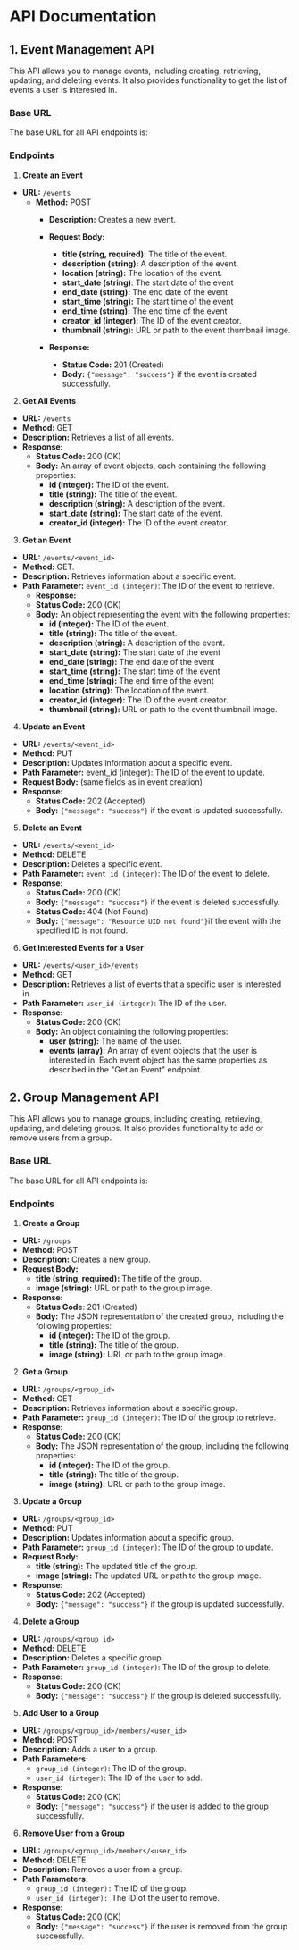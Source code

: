 # API Documentation

## 1. Event Management API
This API allows you to manage events, including creating, retrieving, updating, and deleting events. It also provides functionality to get the list of events a user is interested in.

### Base URL
The base URL for all API endpoints is: 

### Endpoints

1. **Create an Event**

  * **URL:** `/events `
    * **Method:** POST
      * **Description:** Creates a new event.
      * **Request Body:**
  
        * **title (string, required):** The title of the event.
        * **description (string):** A description of the event.
        * **location (string):** The location of the event.
        * **start_date (string)**: The start date of the event 
        * **end_date (string):** The end date of the event 
        * **start_time (string):** The start time of the event
        * **end_time (string):** The end time of the event 
        * **creator_id (integer):** The ID of the event creator.
        * **thumbnail (string):** URL or path to the event thumbnail image.
      * **Response:**
        * **Status Code:** 201 (Created)
        * **Body:** 
        `{"message": "success"}`
         if the event is created successfully.

2. **Get All Events**

  * **URL:** `/events`
  * **Method:** GET
  * **Description:** Retrieves a list of all events.
  * **Response:**
    * **Status Code:** 200 (OK)
    * **Body:** An array of event objects, each containing the following properties:
      * **id (integer):** The ID of the event.
      * **title (string):** The title of the event.
      * **description (string):** A description of the event.
      * **start_date (string):** The start date of the event.
      * **creator_id (integer):** The ID of the event creator.

3. **Get an Event**
* **URL:** `/events/<event_id> `
* **Method:** GET.
* **Description:** Retrieves information about a specific event.
* **Path Parameter:** `event_id (integer)`: The ID of the event to retrieve.
  * **Response:**
  * **Status Code:** 200 (OK)
  * **Body:** An object representing the event with the following properties:
    * **id (integer):** The ID of the event.
    * **title (string):** The title of the event.
    * **description (string):** A description of the event.
    * **start_date (string):** The start date of the event
    * **end_date (string):** The end date of the event 
    * **start_time (string):** The start time of the event
    * **end_time (string):** The end time of the event
    * **location (string):** The location of the event.
    * **creator_id (integer):** The ID of the event creator.
    * **thumbnail (string):** URL or path to the event thumbnail image.

4. **Update an Event**

* **URL:** `/events/<event_id>  `
* **Method:** PUT
* **Description:** Updates information about a specific event.
* **Path Parameter:** event_id (integer): The ID of the event to update.
* **Request Body:** (same fields as in event creation)
* **Response:**
  * **Status Code:** 202 (Accepted)
  * **Body:** `{"message": "success"}` if the event is updated successfully.

5. **Delete an Event**
* **URL:** `/events/<event_id>`
* **Method:** DELETE
* **Description:** Deletes a specific event.
* **Path Parameter:** `event_id (integer)`: The ID of the event to delete.
* **Response:**
  * **Status Code:** 200 (OK)
  * **Body:** `{"message": "success"}` if the event is deleted successfully.
  * **Status Code:** 404 (Not Found)
  * **Body:** `{"message": "Resource UID not found"}`if the event with the specified ID is not found.


6. **Get Interested Events for a User**
* **URL:** `/events/<user_id>/events `
* **Method:** GET
* **Description:** Retrieves a list of events that a specific user is interested in.
* **Path Parameter:** `user_id (integer)`: The ID of the user.
* **Response:**
  * **Status Code:** 200 (OK)
  * **Body:** An object containing the following properties:
    * **user (string):** The name of the user.
    * **events (array):** An array of event objects that the user is interested in. Each event object has the same properties as described in the "Get an Event" endpoint.



## 2. Group Management API
This API allows you to manage groups, including creating, retrieving, updating, and deleting groups. It also provides functionality to add or remove users from a group.

### Base URL
The base URL for all API endpoints is:

### Endpoints

1. **Create a Group**
* **URL:** `/groups`
* **Method:** POST
* **Description:** Creates a new group.
* **Request Body:**
  * **title (string, required):** The title of the group.
  * **image (string):** URL or path to the group image.
* **Response:**
  * **Status Code**: 201 (Created)
  * **Body:** The JSON representation of the created group, including the following properties:
    * **id (integer):** The ID of the group.
    * **title (string):** The title of the group.
    * **image (string):** URL or path to the group image.



2. **Get a Group**
* **URL:** `/groups/<group_id> `
* **Method:** GET
* **Description:** Retrieves information about a specific group.
* **Path Parameter:** `group_id (integer)`: The ID of the group to retrieve.
* **Response:**
  * **Status Code:** 200 (OK)
  * **Body:** The JSON representation of the group, including the following properties:
      * **id (integer):** The ID of the group.
      * **title (string):** The title of the group.
      * **image (string):** URL or path to the group image.

3. **Update a Group**
* **URL:** `/groups/<group_id>`
* **Method:** PUT
* **Description:** Updates information about a specific group.
* **Path Parameter:** `group_id (integer)`: The ID of the group to update.
* **Request Body:**
  * **title (string):** The updated title of the group.
  * **image (string):** The updated URL or path to the group image.
* **Response:**
  * **Status Code:** 202 (Accepted)
  * **Body:** `{"message": "success"}` if the group is updated successfully.

4. **Delete a Group**
* **URL:** `/groups/<group_id> `
* **Method:** DELETE
* **Description:** Deletes a specific group.
* **Path Parameter:** `group_id (integer)`: The ID of the group to delete.
* **Response:**
  * **Status Code:** 200 (OK)
  * **Body:** `{"message": "success"}` if the group is deleted successfully.

5. **Add User to a Group**
* **URL:** `/groups/<group_id>/members/<user_id> `
* **Method:** POST
* **Description:** Adds a user to a group.
* **Path Parameters:** 
  * `group_id (integer)`: The ID of the group.
  * `user_id (integer)`: The ID of the user to add.
* **Response:**
  * **Status Code:** 200 (OK)
  * **Body:** `{"message": "success"}` if the user is added to the group successfully.

6. **Remove User from a Group**
* **URL:** `/groups/<group_id>/members/<user_id> `
* **Method:** DELETE
* **Description:** Removes a user from a group.
* **Path Parameters:**
  * `group_id (integer):` The ID of the group.
  * `user_id (integer): `The ID of the user to remove.
* **Response:**
  * **Status Code:** 200 (OK)
  * **Body:** `{"message": "success"}` if the user is removed from the group successfully.

